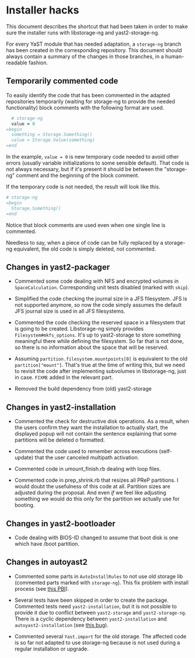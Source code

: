 # Installer hacks

This document describes the shortcut that had been taken in order to make sure
the installer runs with libstorage-ng and yast2-storage-ng.

For every YaST module that has needed adaptation, a `storage-ng` branch has been
created in the corresponding repository. This document should always contain a
summary of the changes in those branches, in a human-readable fashion.

## Temporarily commented code

To easily identify the code that has been commented in the adapted repositories
temporarily (waiting for storage-ng to provide the needed functionality)
block comments with the following format are used.

```ruby
  # storage-ng
  value = 0
=begin
  something = Storage.Something()
  value = Storage.Value(something)
=end
```

In the example, `value = 0` is new temporary code needed to avoid other errors
(usually variable initializations to some sensible default). That code is not
always necessary, but if it's present it should be between the "storage-ng"
comment and the beginning of the block comment.

If the temporary code is not needed, the result will look like this.

```ruby
# storage-ng
=begin
  Storage.Something()
=end
```

Notice that block comments are used even when one single line is commented.

Needless to say, when a piece of code can be fully replaced by a storage-ng
equivalent, the old code is simply deleted, not commented.

## Changes in yast2-packager

* Commented some code dealing with NFS and encrypted volumes in
  `SpaceCalculation`. Corresponding unit tests disabled (marked with `skip`).

* Simplified the code checking the journal size in a JFS filesystem. JFS is not
  supported anymore, so now the code simply assumes the default JFS journal size
  is used in all JFS filesystems.

* Commented the code checking the reserved space in a filesystem that is going
  to be created. Libstorage-ng simply provides `Filesystem#mkfs_options`. It's
  up to yast2-storage to store something meaningful there while defining the
  filesystem. So far that is not done, so there is no information about the
  space that will be reserved.

* Assuming `partition.filesystem.mountpoints[0]` is equivalent to the old
  `partition["mount"]`. That's true at the time of writing this, but we need to
  revisit the code after implementing subvolumes in libstorage-ng, just in case.
  `FIXME` added in the relevant part.

* Removed the build dependency from (old) yast2-storage

## Changes in yast2-installation

* Commented the check for destructive disk operations. As a result, when the
  users confirm they want the installation to actually start, the displayed
  popup will not contain the sentence explaining that some partitions will be
  deleted o formatted.

* Commented the code used to remember across executions (self-update) that the
  user canceled multipath activation.

* Commented code in umount_finish.rb dealing with loop files.

* Commented code in prep_shrink.rb that resizes all PReP partitions. I would
  doubt the usefulness of this code at all. Partition sizes are adjusted
  during the proposal. And even *if* we feel like adjusting something we
  would do this only for the partition we actually use for booting.

## Changes in yast2-bootloader

* Code dealing with BIOS-ID changed to assume that boot disk is one which
  have /boot partition.

## Changes in autoyast2

* Commented some parts in `AutoInstallRules` to not use old storage lib (commented
  parts marked with `storage-ng`). This fix problem with install process (see
  [this PBI](https://trello.com/c/qsxBrzIE/499-2-storageng-get-failing-openqa-test-fixed-by-adjusting-autoinstallrules-to-storage-ng)).

* Several tests have been skipped in order to create the package. Commented tests
  need `yast2-installation`, but it is not possible to provide it due to conflict between `yast2-storage` and `yast2-storage-ng`. There is a cyclic dependency between `yast2-installation` and `autoyast2-installation` (see [this bug](https://bugzilla.opensuse.org/show_bug.cgi?id=1024082)).

* Commented several `Yast.import` for the old storage. The affected code is so
  far not adapted to use storage-ng because is not used during a regular
  installation or upgrade.
